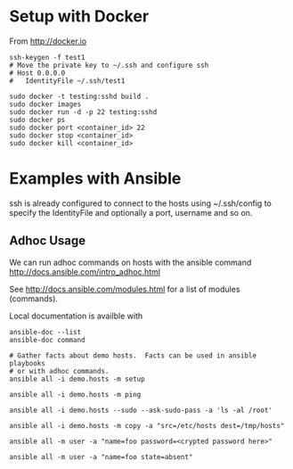 
# Setup with Docker

From http://docker.io

    ssh-keygen -f test1
    # Move the private key to ~/.ssh and configure ssh
    # Host 0.0.0.0
    #   IdentityFile ~/.ssh/test1

    sudo docker -t testing:sshd build .
    sudo docker images
    sudo docker run -d -p 22 testing:sshd
    sudo docker ps
    sudo docker port <container_id> 22
    sudo docker stop <container_id>
    sudo docker kill <container_id>

# Examples with Ansible

ssh is already configured to connect to the hosts using ~/.ssh/config to
specify the IdentityFile and optionally a port, username and so on.


## Adhoc Usage

We can run adhoc commands on hosts with the ansible command
http://docs.ansible.com/intro_adhoc.html

See http://docs.ansible.com/modules.html for a list of modules (commands).

Local documentation is availble with

    ansible-doc --list
    ansible-doc command

    # Gather facts about demo hosts.  Facts can be used in ansible playbooks
    # or with adhoc commands.
    ansible all -i demo.hosts -m setup

    ansible all -i demo.hosts -m ping

    ansible all -i demo.hosts --sudo --ask-sudo-pass -a 'ls -al /root'

    ansible all -i demo.hosts -m copy -a "src=/etc/hosts dest=/tmp/hosts"

    ansible all -m user -a "name=foo password=<crypted password here>"

    ansible all -m user -a "name=foo state=absent"

